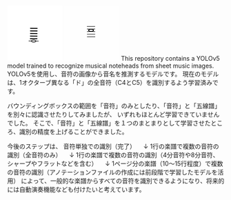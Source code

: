 ![音符(C4)](yolov5/note_dataset/images/train/C4_0.png)
![音符(C5)](yolov5/note_dataset/images/train/C5_19.png)
This repository contains a YOLOv5 model trained to recognize musical noteheads from sheet music images.
YOLOv5を使用し、音符の画像から音名を推測するモデルです。
現在のモデルは、1オクターブ異なる「ド」の全音符（C4とC5）を識別するよう学習済みです。

バウンディングボックスの範囲を「音符」のみとしたり、「音符」と「五線譜」を別々に認識させたりしてみましたが、
いずれもほとんど学習できていませんでした。
そこで、「音符」と「五線譜」を１つのまとまりとして学習させたところ、識別の精度を上げることができました。

今後のステップは、
音符単独での識別（完了）
　↓
1行の楽譜で複数の音符の識別（全音符のみ）
　↓
1行の楽譜で複数の音符の識別（4分音符や8分音符、シャープやフラットなどを含む）
　↓
1ページ分の楽譜（10～15行程度）で複数の音符の識別（アノテーションファイルの作成には前段階で学習したモデルを活用）
によって、一般的な楽譜からすべての音符を識別できるようになり、将来的には自動演奏機能なども付けたいと考えています。
